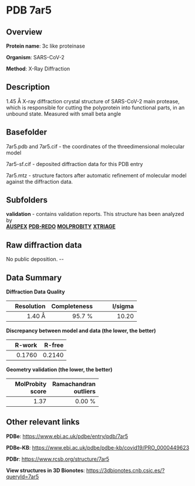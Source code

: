 # PDB 7ar5

## Overview

**Protein name**: 3c like proteinase

**Organism**: SARS-CoV-2

**Method**: X-Ray Diffraction

## Description

1.45 Å X-ray diffraction crystal structure of SARS-CoV-2 main protease, which is responsible for cutting the polyprotein into functional parts, in an unbound state. Measured with small beta angle

## Basefolder

7ar5.pdb and 7ar5.cif - the coordinates of the threedimensional molecular model

7ar5-sf.cif - deposited diffraction data for this PDB entry

7ar5.mtz - structure factors after automatic refinement of molecular model against the diffraction data.

## Subfolders





**validation** - contains validation reports. This structure has been analyzed by <br>[**AUSPEX**](https://github.com/thorn-lab/coronavirus_structural_task_force/tree/master/pdb/3c_like_proteinase/SARS-CoV-2/7ar5/validation/auspex) [**PDB-REDO**](https://github.com/thorn-lab/coronavirus_structural_task_force/tree/master/pdb/3c_like_proteinase/SARS-CoV-2/7ar5/validation/pdb-redo) [**MOLPROBITY**](https://github.com/thorn-lab/coronavirus_structural_task_force/tree/master/pdb/3c_like_proteinase/SARS-CoV-2/7ar5/validation/molprobity) [**XTRIAGE**](https://github.com/thorn-lab/coronavirus_structural_task_force/blob/master/pdb/3c_like_proteinase/SARS-CoV-2/7ar5/validation/Xtriage_output.log)  



## Raw diffraction data

No public deposition. --<br> 

## Data Summary
**Diffraction Data Quality**

|   | Resolution | Completeness| I/sigma |
|---|-------------:|----------------:|--------------:|
|   |1.40 Å|95.7  %|<img width=50/>10.20|

**Discrepancy between model and data (the lower, the better)**

|   | **R-work**| **R-free**   
|---|-------------:|----------------:|           
||  0.1760|  0.2140|

**Geometry validation (the lower, the better)**

|   |**MolProbity<br>score**| **Ramachandran<br>outliers** 
|---|-------------:|----------------:|
||  1.37|  0.00 %|

 

 



## Other relevant links 
**PDBe**:  https://www.ebi.ac.uk/pdbe/entry/pdb/7ar5

**PDBe-KB**: https://www.ebi.ac.uk/pdbe/pdbe-kb/covid19/PRO_0000449623 
 
**PDBr**: https://www.rcsb.org/structure/7ar5 

**View structures in 3D Bionotes**: https://3dbionotes.cnb.csic.es/?queryId=7ar5

